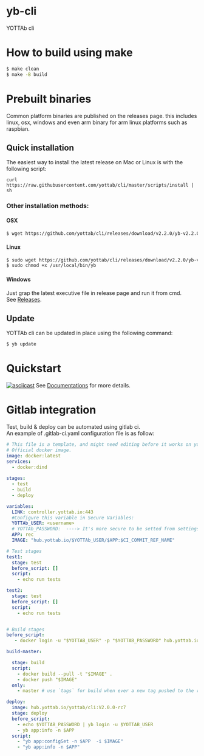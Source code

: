 # yb-cli
YOTTAb cli 

# How to build using make
```sh
$ make clean
$ make -B build
```
# Prebuilt binaries
Common platform binaries are published on the releases page. this includes linux, osx, windows and even arm binary for arm  linux platforms such as raspbian.
## Quick installation
The easiest way to install the latest release on Mac or Linux is with the following script:

```
curl https://raw.githubusercontent.com/yottab/cli/master/scripts/install | sh
```
### Other installation methods:
#### OSX 
```sh
$ wget https://github.com/yottab/cli/releases/download/v2.2.0/yb-v2.2.0-darwin-amd64 -O /usr/local/bin/yb
```
#### Linux
```sh
$ sudo wget https://github.com/yottab/cli/releases/download/v2.2.0/yb-v2.2.0-linux-amd64 -O /usr/local/bin/yb
$ sudo chmod +x /usr/local/bin/yb
```  
#### Windows 
Just grap the latest executive file in release page and run it from cmd.  
See [Releases](https://github.com/yottab/cli/releases).

## Update
YOTTAb cli can be updated in place using the following command:  
```sh
$ yb update
```  
# Quickstart
[![asciicast](https://asciinema.org/a/193296.png)](https://asciinema.org/a/193296)
See [Documentations](http://docs.yottab.io/quickstart/) for more details.

# Gitlab integration
Test, build & deploy can be automated using gitlab ci.  
An example of .gitlab-ci.yaml configuration file is as follow:
```yaml
# This file is a template, and might need editing before it works on your project.
# Official docker image.
image: docker:latest
services:
  - docker:dind
  
stages:
  - test
  - build
  - deploy

variables:
  LINK: controller.yottab.io:443
  #Configure this variable in Secure Variables:
  YOTTAb_USER: <username>
  # YOTTAb_PASSWORD:  ----> It's more secure to be setted from settings -> ci/cd -> variables. 
  APP: rec
  IMAGE: "hub.yottab.io/$YOTTAb_USER/$APP:$CI_COMMIT_REF_NAME"

# Test stages
test1:
  stage: test
  before_script: []
  script:
    - echo run tests

test2:
  stage: test
  before_script: []
  script:
    - echo run tests


# Build stages
before_script:
   - docker login -u "$YOTTAB_USER" -p "$YOTTAB_PASSWORD" hub.yottab.io

build-master:

  stage: build
  script:
    - docker build --pull -t "$IMAGE" .
    - docker push "$IMAGE"
  only:
    - master # use `tags` for build when ever a new tag pushed to the repository

deploy: 
  image: hub.yottab.io/yottab/cli:V2.0.0-rc7
  stage: deploy
  before_script:
    - echo $YOTTAB_PASSWORD | yb login -u $YOTTAB_USER
    - yb app:info -n $APP
  script:
    - "yb app:configSet -n $APP  -i $IMAGE"
    - "yb app:info -n $APP"
```
